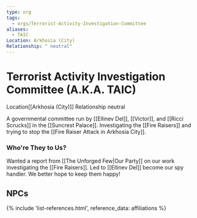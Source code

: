 ```yaml
---
type: org
tags:
  - orgs/Terrorist-Activity-Investigation-Committee
aliases:
  - TAIC
Location: Arkhosia (City)
Relationship: " neutral"
---
```


# Terrorist Activity Investigation Committee (A.K.A. TAIC)
<span class="dataview inline-field"><span class="inline-field-key">Location</span><span class="inline-field-value">[[Arkhosia (City)]]</span></span>
<span class="dataview inline-field"><span class="inline-field-key">Relationship</span><span class="inline-field-value"> neutral</span></span>

A governmental committee run by [[Ellinev Del]], [[Victor]], and [[Ricci Scrucks]] in the [[Suncrest Palace]]. Investigating the [[Fire Raisers]] and trying to stop the [[Fire Raiser Attack in Arkhosia City]]. 

### Who're They to Us?
Wanted a report from [[The Unforged Few|Our Party]] on our work investigating the [[Fire Raisers]]. Led to [[Ellinev Del]] become our spy handler. We better hope to keep them happy! 

## NPCs
{% include 'list-references.html', reference_data: affiliations %}